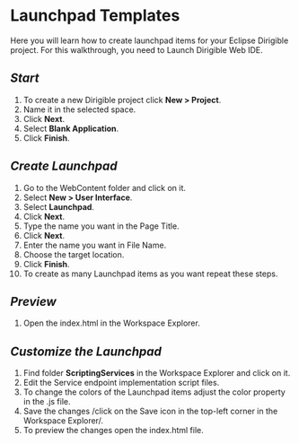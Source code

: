 # Launchpad Templates

Here you will learn how to create launchpad items for your Eclipse Dirigible project. For this walkthrough, you need to Launch Dirigible Web IDE.

## *Start*

1.	To create a new Dirigible project click **New > Project**.
2.	Name it in the selected space.
3.	Click **Next**.
4.	Select **Blank Application**.
5.	Click **Finish**.

## *Create Launchpad*

1.	Go to the WebContent folder and click on it.
2.	Select **New > User Interface**.
3.	Select **Launchpad**.
4.	Click **Next**.
5.	Type the name you want in the Page Title.
6.	Click **Next**.
7.	Enter the name you want in File Name.
8.	Choose the target location.
9.	Click **Finish**.
10.	To create as many Launchpad items as you want repeat these steps.

## *Preview*

1.	Open the index.html in the Workspace Explorer.

## *Customize the Launchpad*

1.	Find folder **ScriptingServices** in the Workspace Explorer and click on it.
2.	Edit the Service endpoint implementation script files.
3.	To change the colors of the Launchpad items adjust the color property in the .js file.
4.	Save the changes /click on the Save icon in the top-left corner in the Workspace Explorer/.
5.	To preview the changes open the index.html file.
